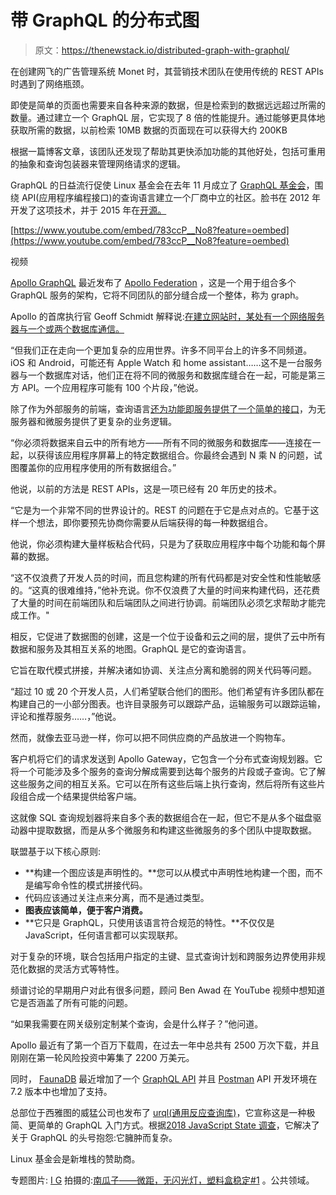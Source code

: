 # 带 GraphQL 的分布式图

> 原文：<https://thenewstack.io/distributed-graph-with-graphql/>

在创建网飞的广告管理系统 Monet 时，其营销技术团队在使用传统的 REST APIs 时遇到了网络瓶颈。

即使是简单的页面也需要来自各种来源的数据，但是检索到的数据远远超过所需的数量。通过建立一个 GraphQL 层，它实现了 8 倍的性能提升。通过能够更具体地获取所需的数据，以前检索 10MB 数据的页面现在可以获得大约 200KB

根据一篇博客文章，该团队还发现了帮助其更快添加功能的其他好处，包括可重用的抽象和查询包装器来管理网络请求的逻辑。

GraphQL 的日益流行促使 Linux 基金会在去年 11 月成立了 [GraphQL 基金会](/graphql-gets-its-own-foundation/)，围绕 API(应用程序编程接口)的查询语言建立一个厂商中立的社区。脸书在 2012 年开发了这项技术，并于 2015 年在[开源。](https://code.fb.com/core-data/graphql-a-data-query-language/)

[https://www.youtube.com/embed/783ccP__No8?feature=oembed](https://www.youtube.com/embed/783ccP__No8?feature=oembed)

视频

[Apollo GraphQL](https://www.apollographql.com/) 最近发布了 [Apollo Federation](https://blog.apollographql.com/apollo-federation-f260cf525d21?_ga=2.21296306.847777793.1561456928-364483517.1560335808) ，这是一个用于组合多个 GraphQL 服务的架构，它将不同团队的部分缝合成一个整体，称为 graph。

Apollo 的首席执行官 Geoff Schmidt 解释说:[在建立网站时，某处有一个网络服务器与一个或两个数据库通信。](https://twitter.com/GeoffQL)

“但我们正在走向一个更加复杂的应用世界。许多不同平台上的许多不同频道。iOS 和 Android，可能还有 Apple Watch 和 home assistant……这不是一台服务器与一个数据库对话，他们正在将不同的微服务和数据库缝合在一起，可能是第三方 API。一个应用程序可能有 100 个片段，”他说。

除了作为外部服务的前端，查询语言[还为功能即服务提供了一个简单的接口](/serverless-graphql-perfect-match-new-cloud-paradigm/)，为无服务器和微服务提供了更复杂的业务逻辑。

“你必须将数据来自云中的所有地方——所有不同的微服务和数据库——连接在一起，以获得该应用程序屏幕上的特定数据组合。你最终会遇到 N 乘 N 的问题，试图覆盖你的应用程序使用的所有数据组合。”

他说，以前的方法是 REST APIs，这是一项已经有 20 年历史的技术。

“它是为一个非常不同的世界设计的。REST 的问题在于它是点对点的。它基于这样一个想法，即你要预先协商你需要从后端获得的每一种数据组合。

他说，你必须构建大量样板粘合代码，只是为了获取应用程序中每个功能和每个屏幕的数据。

“这不仅浪费了开发人员的时间，而且您构建的所有代码都是对安全性和性能敏感的。“这真的很难维持，”他补充说。你不仅浪费了大量的时间来构建代码，还花费了大量的时间在前端团队和后端团队之间进行协调。前端团队必须乞求帮助才能完成工作。"

相反，它促进了数据图的创建，这是一个位于设备和云之间的层，提供了云中所有数据和服务及其相互关系的地图。GraphQL 是它的查询语言。

它旨在取代模式拼接，并解决诸如协调、关注点分离和脆弱的网关代码等问题。

“超过 10 或 20 个开发人员，人们希望联合他们的图形。他们希望有许多团队都在构建自己的一小部分图表。也许目录服务可以跟踪产品，运输服务可以跟踪运输，评论和推荐服务……，”他说。

然而，就像去亚马逊一样，你可以把不同供应商的产品放进一个购物车。

客户机将它们的请求发送到 Apollo Gateway，它包含一个分布式查询规划器。它将一个可能涉及多个服务的查询分解成需要到达每个服务的片段或子查询。它了解这些服务之间的相互关系。它可以在所有这些后端上执行查询，然后将所有这些片段组合成一个结果提供给客户端。

这就像 SQL 查询规划器将来自多个表的数据组合在一起，但它不是从多个磁盘驱动器中提取数据，而是从多个微服务和构建这些微服务的多个团队中提取数据。

联盟基于以下核心原则:

*   **构建一个图应该是声明性的。**您可以从模式中声明性地构建一个图，而不是编写命令性的模式拼接代码。
*   代码应该通过关注点来分离，而不是通过类型。
*   **图表应该简单，便于客户消费。**
*   **它只是 GraphQL，只使用该语言符合规范的特性。**不仅仅是 JavaScript，任何语言都可以实现联邦。

对于复杂的环境，联合包括用户指定的主键、显式查询计划和跨服务边界使用非规范化数据的灵活方式等特性。

频谱讨论的早期用户对此有很多问题，顾问 Ben Awad 在 YouTube 视频中想知道它是否涵盖了所有可能的问题。

“如果我需要在网关级别定制某个查询，会是什么样子？”他问道。

Apollo 最近有了第一个百万下载周，在过去一年中总共有 2500 万次下载，并且刚刚在第一轮风险投资中筹集了 2200 万美元。

同时， [FaunaDB](/faunadb-harnesses-serverless-cloud/) 最近增加了一个 [GraphQL API](https://fauna.com/blog/the-worlds-best-serverless-database-now-with-native-graphql) 并且 [Postman](https://blog.getpostman.com/2019/06/18/postman-v7-2-supports-graphql/) API 开发环境在 7.2 版本中也增加了支持。

总部位于西雅图的威猛公司也发布了 [urql(通用反应查询库)](https://formidable.com/blog/2019/urql-2019/)，它宣称这是一种极简、更简单的 GraphQL 入门方式。根据[2018 JavaScript State 调查](https://2018.stateofjs.com/data-layer/graphql/)，它解决了关于 GraphQL 的头号抱怨:它臃肿而复杂。

Linux 基金会是新堆栈的赞助商。

专题图片: [I G](https://www.flickr.com/photos/qubodup/) 拍摄的:[南瓜子——微距，无闪光灯，塑料盒稳定#1](https://www.flickr.com/photos/qubodup/5016819309/in/photolist-8DjvAD-cPzn5f-ebiH4u-4T9SQH-f9whv7-9wjdg9-sbUyQj-76X1cY-9UndAh-7J82U4-cPznoy-aRkZ7V-cPznAo-cssu4C-9e2tfK-rnivhX-cPzjBu-8QZTin-MUjTHQ-cPzgvf-cPzecY-dSm6dQ-ikyZrn-cPzhVs-s2R8N-6PDw6N-9fz8Sd-57BDNQ-aEVhNi-boPDxm-97GD84-jHiGUg-bpZKjS-9qWiCe-okwFHx-in6U7u-8o6YNr-7LqyYx-KdTxs-9sK1dA-cCy7eJ-ca3dTQ-bmigsn-6MZbiG-egFws6-4TMadV-2Q4wPh-bhAgBc-dSrc8W-dVi8WX) 。公共领域。

<svg xmlns:xlink="http://www.w3.org/1999/xlink" viewBox="0 0 68 31" version="1.1"><title>Group</title> <desc>Created with Sketch.</desc></svg>